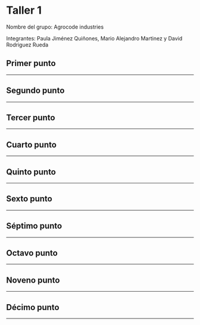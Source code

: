# Taller 1

Nombre del grupo: Agrocode industries

Integrantes: Paula Jiménez Quiñones, Mario Alejandro Martinez y David Rodriguez Rueda

## Primer punto

---
## Segundo punto

---
## Tercer punto

---
## Cuarto punto

---
## Quinto punto

---
## Sexto punto

---
## Séptimo punto

---
## Octavo punto

---
## Noveno punto

---
## Décimo punto

---
